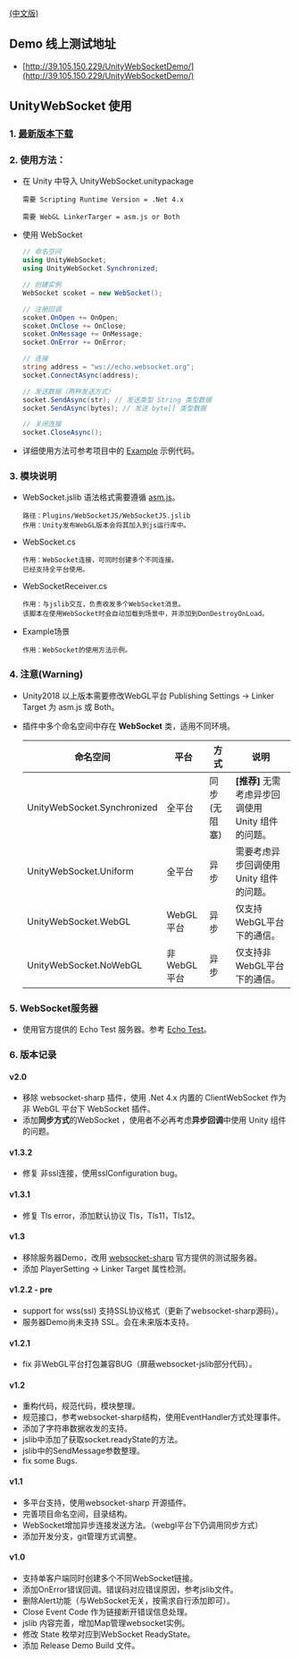 
[(中文版)](README.md)

## Demo 线上测试地址
- [http://39.105.150.229/UnityWebSocketDemo/](http://39.105.150.229/UnityWebSocketDemo/)

## UnityWebSocket 使用

### 1. [最新版本下载](https://github.com/y85171642/UnityWebSocket/releases)

### 2. 使用方法：


- 在 Unity 中导入 UnityWebSocket.unitypackage

      需要 Scripting Runtime Version = .Net 4.x

      需要 WebGL LinkerTarger = asm.js or Both

- 使用 WebSocket

  ```csharp
  // 命名空间
  using UnityWebSocket;
  using UnityWebSocket.Synchronized;

  // 创建实例
  WebSocket scoket = new WebSocket();

  // 注册回调
  scoket.OnOpen += OnOpen;
  scoket.OnClose += OnClose;
  scoket.OnMessage += OnMessage;
  socket.OnError += OnError;

  // 连接
  string address = "ws://echo.websocket.org";
  socket.ConnectAsync(address);

  // 发送数据（两种发送方式）
  socket.SendAsync(str); // 发送类型 String 类型数据
  socket.SendAsync(bytes); // 发送 byte[] 类型数据

  // 关闭连接
  socket.CloseAsync();
  ```

- 详细使用方法可参考项目中的 [Example](UnityWebSocket/Assets/Scripts/Plugins/UnityWebSocket/Example/TestWebSocket.cs) 示例代码。

### 3. 模块说明
- WebSocket.jslib
语法格式需要遵循 [asm.js](http://www.ruanyifeng.com/blog/2017/09/asmjs_emscripten.html)。

      路径：Plugins/WebSocketJS/WebSocketJS.jslib
      作用：Unity发布WebGL版本会将其加入到js运行库中。

- WebSocket.cs

      作用：WebSocket连接，可同时创建多个不同连接。
      已经支持全平台使用。

- WebSocketReceiver.cs

      作用：与jslib交互，负责收发多个WebSocket消息。
      该脚本在使用WebSocket时会自动加载到场景中，并添加到DonDestroyOnLoad。

- Example场景

      作用：WebSocket的使用方法示例。

### 4. 注意(Warning)
- Unity2018 以上版本需要修改WebGL平台 Publishing Settings -> Linker Target 为 asm.js 或 Both。
- 插件中多个命名空间中存在 **WebSocket** 类，适用不同环境。

  命名空间 | 平台 | 方式 |  说明  
  -|-|-|-
  UnityWebSocket.Synchronized | 全平台 | 同步(无阻塞) | **[推荐]** 无需考虑异步回调使用 Unity 组件的问题。
  UnityWebSocket.Uniform | 全平台 | 异步 | 需要考虑异步回调使用 Unity 组件的问题。
  UnityWebSocket.WebGL | WebGL平台 | 异步 | 仅支持WebGL平台下的通信。
  UnityWebSocket.NoWebGL | 非WebGL平台 | 异步  | 仅支持非WebGL平台下的通信。

### 5. WebSocket服务器
- 使用官方提供的 Echo Test 服务器。参考 [Echo Test](http://www.websocket.org/echo.html)。

### 6. 版本记录

#### v2.0
- 移除 websocket-sharp 插件，使用 .Net 4.x 内置的 ClientWebSocket 作为非 WebGL 平台下 WebSocket 插件。
- 添加**同步方式**的WebSocket ，使用者不必再考虑**异步回调**中使用 Unity 组件的问题。

#### v1.3.2
- 修复 非ssl连接，使用sslConfiguration bug。

#### v1.3.1
- 修复 Tls error，添加默认协议 Tls，Tls11，Tls12。

#### v1.3
- 移除服务器Demo，改用 [websocket-sharp](http://www.websocket.org/echo.html) 官方提供的测试服务器。
- 添加 PlayerSetting -> Linker Target 属性检测。

#### v1.2.2 - pre
- support for wss(ssl) 支持SSL协议格式（更新了websocket-sharp源码）。
- 服务器Demo尚未支持 SSL。会在未来版本支持。

#### v1.2.1
- fix 非WebGL平台打包兼容BUG（屏蔽websocket-jslib部分代码）。

#### v1.2
- 重构代码，规范代码，模块整理。
- 规范接口，参考websocket-sharp结构，使用EventHandler方式处理事件。
- 添加了字符串数据收发的支持。
- jslib中添加了获取socket.readyState的方法。
- jslib中的SendMessage参数整理。
- fix some Bugs.

#### v1.1
- 多平台支持，使用websocket-sharp 开源插件。
- 完善项目命名空间，目录结构。
- WebSocket增加异步连接发送方法。（webgl平台下仍调用同步方式）
- 添加开发分支，git管理方式调整。

#### v1.0
- 支持单客户端同时创建多个不同WebSocket链接。
- 添加OnError错误回调。错误码对应错误原因，参考jslib文件。
- 删除Alert功能（与WebSocket无关，按需求自行添加即可）。
- Close Event Code 作为链接断开错误信息处理。
- jslib 内容完善，增加Map管理websocket实例。
- 修改 State 枚举对应到WebSocket ReadyState。
- 添加 Release Demo Build 文件。

